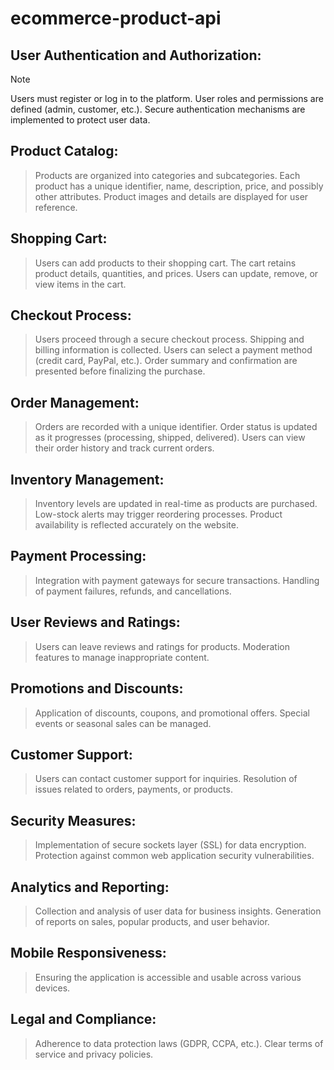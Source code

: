 # ecommerce-product-api













## User Authentication and Authorization:
> [!NOTE] 
> Users must register or log in to the platform.
User roles and permissions are defined (admin, customer, etc.).
Secure authentication mechanisms are implemented to protect user data.


## Product Catalog:

>Products are organized into categories and subcategories.
Each product has a unique identifier, name, description, price, and possibly other attributes.
Product images and details are displayed for user reference.

## Shopping Cart:
>Users can add products to their shopping cart.
The cart retains product details, quantities, and prices.
Users can update, remove, or view items in the cart.

## Checkout Process:
>Users proceed through a secure checkout process.
Shipping and billing information is collected.
Users can select a payment method (credit card, PayPal, etc.).
Order summary and confirmation are presented before finalizing the purchase.

## Order Management:
>Orders are recorded with a unique identifier.
Order status is updated as it progresses (processing, shipped, delivered).
Users can view their order history and track current orders.

## Inventory Management:
>Inventory levels are updated in real-time as products are purchased.
Low-stock alerts may trigger reordering processes.
Product availability is reflected accurately on the website.

## Payment Processing:
>Integration with payment gateways for secure transactions.
Handling of payment failures, refunds, and cancellations.

## User Reviews and Ratings:
>Users can leave reviews and ratings for products.
Moderation features to manage inappropriate content.

## Promotions and Discounts:
>Application of discounts, coupons, and promotional offers.
Special events or seasonal sales can be managed.

## Customer Support:
>Users can contact customer support for inquiries.
Resolution of issues related to orders, payments, or products.

## Security Measures:
>Implementation of secure sockets layer (SSL) for data encryption.
Protection against common web application security vulnerabilities.

## Analytics and Reporting:
>Collection and analysis of user data for business insights.
Generation of reports on sales, popular products, and user behavior.

## Mobile Responsiveness:
>Ensuring the application is accessible and usable across various devices.

## Legal and Compliance:
>Adherence to data protection laws (GDPR, CCPA, etc.).
Clear terms of service and privacy policies.

